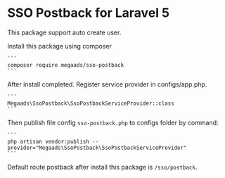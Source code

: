 # SSO Postback for Laravel 5
This package support auto create user.

Install this package using composer

    ```
    composer require megaads/sso-postback
    ```

After install completed. Register service provider in configs/app.php.

    ```
    Megaads\SsoPostback\SsoPostbackServiceProvider::class
    ```

Then publish file config `sso-postback.php` to configs folder by command: 

    ```
    php artisan vendor:publish --provider="Megaads\SsoPostback\SsoPostbackServiceProvider"
    ```

Default route postback after install this package is `/sso/postback`.
